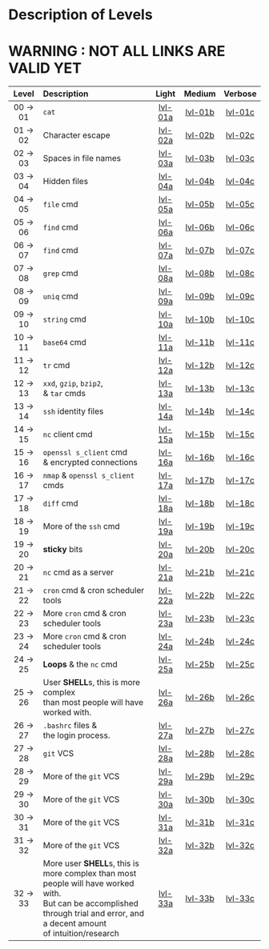 # Description of Levels
# WARNING : NOT ALL LINKS ARE VALID YET

|Level     | Description            |  Light  |  Medium | Verbose |
|:--------:|:------------------------|:-------:|:-------:|:-------:|
| 00 -> 01 | `cat`                   | [lvl-01a][lvl-01a] | [lvl-01b][lvl-01b] | [lvl-01c][lvl-01c] |
| 01 -> 02 | Character escape       | [lvl-02a][lvl-02a] | [lvl-02b][lvl-02b] | [lvl-02c][lvl-02c] |
| 02 -> 03 | Spaces in file names   | [lvl-03a][lvl-03a] | [lvl-03b][lvl-03b] | [lvl-03c][lvl-03c] |
| 03 -> 04 | Hidden files           | [lvl-04a][lvl-04a] | [lvl-04b][lvl-04b] | [lvl-04c][lvl-04c] |
| 04 -> 05 | `file` cmd             | [lvl-05a][lvl-05a] | [lvl-05b][lvl-05b] | [lvl-05c][lvl-05c] |
| 05 -> 06 | `find` cmd             | [lvl-06a][lvl-06a] | [lvl-06b][lvl-06b] | [lvl-06c][lvl-06c] |
| 06 -> 07 | `find` cmd             | [lvl-07a][lvl-07a] | [lvl-07b][lvl-07b] | [lvl-07c][lvl-07c] |
| 07 -> 08 | `grep` cmd             | [lvl-08a][lvl-08a] | [lvl-08b][lvl-08b] | [lvl-08c][lvl-08c] |
| 08 -> 09 | `uniq` cmd             | [lvl-09a][lvl-09a] | [lvl-09b][lvl-09b] | [lvl-09c][lvl-09c] |
| 09 -> 10 | `string` cmd           | [lvl-10a][lvl-10a] | [lvl-10b][lvl-10b] | [lvl-10c][lvl-10c] |
| 10 -> 11 | `base64` cmd           | [lvl-11a][lvl-11a] | [lvl-11b][lvl-11b] | [lvl-11c][lvl-11c] |
| 11 -> 12 | `tr` cmd               | [lvl-12a][lvl-12a] | [lvl-12b][lvl-12b] | [lvl-12c][lvl-12c] |
| 12 -> 13 | `xxd`, `gzip`, `bzip2`,<br> & `tar` cmds| [lvl-13a][lvl-13a] | [lvl-13b][lvl-13b] | [lvl-13c][lvl-13c] |
| 13 -> 14 | `ssh` identity files| [lvl-14a][lvl-14a] | [lvl-14b][lvl-14b] | [lvl-14c][lvl-14c] |
| 14 -> 15 | `nc` client cmd        | [lvl-15a][lvl-15a] | [lvl-15b][lvl-15b] | [lvl-15c][lvl-15c] |
| 15 -> 16 | `openssl s_client` cmd <br>& encrypted connections| [lvl-16a][lvl-16a] | [lvl-16b][lvl-16b] | [lvl-16c][lvl-16c] |
| 16 -> 17 | `nmap` & `openssl s_client` cmds| [lvl-17a][lvl-17a] | [lvl-17b][lvl-17b] | [lvl-17c][lvl-17c] |
| 17 -> 18 | `diff` cmd| [lvl-18a][lvl-18a] | [lvl-18b][lvl-18b] | [lvl-18c][lvl-18c] |
| 18 -> 19 | More of the `ssh` cmd| [lvl-19a][lvl-19a] | [lvl-19b][lvl-19b] | [lvl-19c][lvl-19c] |
| 19 -> 20 | **sticky** bits| [lvl-20a][lvl-20a] | [lvl-20b][lvl-20b] | [lvl-20c][lvl-20c] |
| 20 -> 21 | `nc` cmd as a server| [lvl-21a][lvl-21a] | [lvl-21b][lvl-21b] | [lvl-21c][lvl-21c] |
| 21 -> 22 | `cron` cmd & cron scheduler tools| [lvl-22a][lvl-22a] | [lvl-22b][lvl-22b] | [lvl-22c][lvl-22c] |
| 22 -> 23 | More `cron` cmd & cron scheduler tools| [lvl-23a][lvl-23a] | [lvl-23b][lvl-23b] | [lvl-23c][lvl-23c] |
| 23 -> 24 | More `cron` cmd & cron scheduler tools| [lvl-24a][lvl-24a] | [lvl-24b][lvl-24b] | [lvl-24c][lvl-24c] |
| 24 -> 25 | **Loops** & the `nc` cmd| [lvl-25a][lvl-25a] | [lvl-25b][lvl-25b] | [lvl-25c][lvl-25c] |
| 25 -> 26 | User **SHELL**s, this is more complex <br>than most people will have worked with.| [lvl-26a][lvl-26a] | [lvl-26b][lvl-26b] | [lvl-26c][lvl-26c] |
| 26 -> 27 | `.bashrc` files & <br>the login process.| [lvl-27a][lvl-27a] | [lvl-27b][lvl-27b] | [lvl-27c][lvl-27c] |
| 27 -> 28 | `git` VCS| [lvl-28a][lvl-28a] | [lvl-28b][lvl-28b] | [lvl-28c][lvl-28c] |
| 28 -> 29 | More of the `git` VCS| [lvl-29a][lvl-29a] | [lvl-29b][lvl-29b] | [lvl-29c][lvl-29c] |
| 29 -> 30 | More of the `git` VCS| [lvl-30a][lvl-30a] | [lvl-30b][lvl-30b] | [lvl-30c][lvl-30c] |
| 30 -> 31 | More of the `git` VCS| [lvl-31a][lvl-31a] | [lvl-31b][lvl-31b] | [lvl-31c][lvl-31c] |
| 31 -> 32 | More of the `git` VCS| [lvl-32a][lvl-32a] | [lvl-32b][lvl-32b] | [lvl-32c][lvl-32c] |
| 32 -> 33 | More user **SHELL**s, this is more complex than most people will have worked with.<br> But can be accomplished through trial and error, and a decent amount <br>of intuition/research | [lvl-33a][lvl-33a] | [lvl-33b][lvl-33b] | [lvl-33c][lvl-33c] |

[lvl-01a]: https://github.com/aRustyDev/OverTheWire/tree/main/01-bandit/walkthroughs/just-cmds/soln-00-01.md "soln-00-01.md"
[lvl-02a]: https://github.com/aRustyDev/OverTheWire/tree/main/01-bandit/walkthroughs/just-cmds/soln-01-02.md "soln-01-02.md"
[lvl-03a]: https://github.com/aRustyDev/OverTheWire/tree/main/01-bandit/walkthroughs/just-cmds/soln-02-03.md "soln-02-03.md"
[lvl-04a]: https://github.com/aRustyDev/OverTheWire/tree/main/01-bandit/walkthroughs/just-cmds/soln-03-04.md "soln-03-04.md"
[lvl-05a]: https://github.com/aRustyDev/OverTheWire/tree/main/01-bandit/walkthroughs/just-cmds/soln-04-05.md "soln-04-05.md"
[lvl-06a]: https://github.com/aRustyDev/OverTheWire/tree/main/01-bandit/walkthroughs/just-cmds/soln-05-06.md "soln-05-06.md"
[lvl-07a]: https://github.com/aRustyDev/OverTheWire/tree/main/01-bandit/walkthroughs/just-cmds/soln-06-07.md "soln-06-07.md"
[lvl-08a]: https://github.com/aRustyDev/OverTheWire/tree/main/01-bandit/walkthroughs/just-cmds/soln-07-08.md "soln-07-08.md"
[lvl-09a]: https://github.com/aRustyDev/OverTheWire/tree/main/01-bandit/walkthroughs/just-cmds/soln-08-09.md "soln-08-09.md"
[lvl-10a]: https://github.com/aRustyDev/OverTheWire/tree/main/01-bandit/walkthroughs/just-cmds/soln-09-10.md "soln-09-10.md"
[lvl-11a]: https://github.com/aRustyDev/OverTheWire/tree/main/01-bandit/walkthroughs/just-cmds/soln-10-11.md "soln-10-11.md"
[lvl-12a]: https://github.com/aRustyDev/OverTheWire/tree/main/01-bandit/walkthroughs/just-cmds/soln-11-12.md "soln-11-12.md"
[lvl-13a]: https://github.com/aRustyDev/OverTheWire/tree/main/01-bandit/walkthroughs/just-cmds/soln-12-13.md "soln-12-13.md"
[lvl-14a]: https://github.com/aRustyDev/OverTheWire/tree/main/01-bandit/walkthroughs/just-cmds/soln-13-14.md "soln-13-14.md"
[lvl-15a]: https://github.com/aRustyDev/OverTheWire/tree/main/01-bandit/walkthroughs/just-cmds/soln-14-15.md "soln-14-15.md"
[lvl-16a]: https://github.com/aRustyDev/OverTheWire/tree/main/01-bandit/walkthroughs/just-cmds/soln-15-16.md "soln-15-16.md"
[lvl-17a]: https://github.com/aRustyDev/OverTheWire/tree/main/01-bandit/walkthroughs/just-cmds/soln-16-17.md "soln-16-17.md"
[lvl-18a]: https://github.com/aRustyDev/OverTheWire/tree/main/01-bandit/walkthroughs/just-cmds/soln-17-18.md "soln-17-18.md"
[lvl-19a]: https://github.com/aRustyDev/OverTheWire/tree/main/01-bandit/walkthroughs/just-cmds/soln-18-19.md "soln-18-19.md"
[lvl-20a]: https://github.com/aRustyDev/OverTheWire/tree/main/01-bandit/walkthroughs/just-cmds/soln-19-20.md "soln-19-20.md"
[lvl-21a]: https://github.com/aRustyDev/OverTheWire/tree/main/01-bandit/walkthroughs/just-cmds/soln-20-21.md "soln-20-21.md"
[lvl-22a]: https://github.com/aRustyDev/OverTheWire/tree/main/01-bandit/walkthroughs/just-cmds/soln-21-22.md "soln-21-22.md"
[lvl-23a]: https://github.com/aRustyDev/OverTheWire/tree/main/01-bandit/walkthroughs/just-cmds/soln-22-23.md "soln-22-23.md"
[lvl-24a]: https://github.com/aRustyDev/OverTheWire/tree/main/01-bandit/walkthroughs/just-cmds/soln-23-24.md "soln-23-24.md"
[lvl-25a]: https://github.com/aRustyDev/OverTheWire/tree/main/01-bandit/walkthroughs/just-cmds/soln-24-25.md "soln-24-25.md"
[lvl-26a]: https://github.com/aRustyDev/OverTheWire/tree/main/01-bandit/walkthroughs/just-cmds/soln-25-26.md "soln-25-26.md"
[lvl-27a]: https://github.com/aRustyDev/OverTheWire/tree/main/01-bandit/walkthroughs/just-cmds/soln-26-27.md "soln-26-27.md"
[lvl-28a]: https://github.com/aRustyDev/OverTheWire/tree/main/01-bandit/walkthroughs/just-cmds/soln-27-28.md "soln-27-28.md"
[lvl-29a]: https://github.com/aRustyDev/OverTheWire/tree/main/01-bandit/walkthroughs/just-cmds/soln-28-29.md "soln-28-29.md"
[lvl-30a]: https://github.com/aRustyDev/OverTheWire/tree/main/01-bandit/walkthroughs/just-cmds/soln-29-30.md "soln-29-30.md"
[lvl-31a]: https://github.com/aRustyDev/OverTheWire/tree/main/01-bandit/walkthroughs/just-cmds/soln-30-31.md "soln-30-31.md"
[lvl-32a]: https://github.com/aRustyDev/OverTheWire/tree/main/01-bandit/walkthroughs/just-cmds/soln-31-32.md "soln-31-32.md"
[lvl-33a]: https://github.com/aRustyDev/OverTheWire/tree/main/01-bandit/walkthroughs/just-cmds/soln-32-33.md "soln-32-33.md"

[lvl-01b]: https://github.com/aRustyDev/OverTheWire/tree/main/01-bandit/walkthroughs/refresh-my-memory/soln-00-01.md "soln-00-01.md"
[lvl-02b]: https://github.com/aRustyDev/OverTheWire/tree/main/01-bandit/walkthroughs/refresh-my-memory/soln-01-02.md "soln-01-02.md"
[lvl-03b]: https://github.com/aRustyDev/OverTheWire/tree/main/01-bandit/walkthroughs/refresh-my-memory/soln-02-03.md "soln-02-03.md"
[lvl-04b]: https://github.com/aRustyDev/OverTheWire/tree/main/01-bandit/walkthroughs/refresh-my-memory/soln-03-04.md "soln-03-04.md"
[lvl-05b]: https://github.com/aRustyDev/OverTheWire/tree/main/01-bandit/walkthroughs/refresh-my-memory/soln-04-05.md "soln-04-05.md"
[lvl-06b]: https://github.com/aRustyDev/OverTheWire/tree/main/01-bandit/walkthroughs/refresh-my-memory/soln-05-06.md "soln-05-06.md"
[lvl-07b]: https://github.com/aRustyDev/OverTheWire/tree/main/01-bandit/walkthroughs/refresh-my-memory/soln-06-07.md "soln-06-07.md"
[lvl-08b]: https://github.com/aRustyDev/OverTheWire/tree/main/01-bandit/walkthroughs/refresh-my-memory/soln-07-08.md "soln-07-08.md"
[lvl-09b]: https://github.com/aRustyDev/OverTheWire/tree/main/01-bandit/walkthroughs/refresh-my-memory/soln-08-09.md "soln-08-09.md"
[lvl-10b]: https://github.com/aRustyDev/OverTheWire/tree/main/01-bandit/walkthroughs/refresh-my-memory/soln-09-10.md "soln-09-10.md"
[lvl-11b]: https://github.com/aRustyDev/OverTheWire/tree/main/01-bandit/walkthroughs/refresh-my-memory/soln-10-11.md "soln-10-11.md"
[lvl-12b]: https://github.com/aRustyDev/OverTheWire/tree/main/01-bandit/walkthroughs/refresh-my-memory/soln-11-12.md "soln-11-12.md"
[lvl-13b]: https://github.com/aRustyDev/OverTheWire/tree/main/01-bandit/walkthroughs/refresh-my-memory/soln-12-13.md "soln-12-13.md"
[lvl-14b]: https://github.com/aRustyDev/OverTheWire/tree/main/01-bandit/walkthroughs/refresh-my-memory/soln-13-14.md "soln-13-14.md"
[lvl-15b]: https://github.com/aRustyDev/OverTheWire/tree/main/01-bandit/walkthroughs/refresh-my-memory/soln-14-15.md "soln-14-15.md"
[lvl-16b]: https://github.com/aRustyDev/OverTheWire/tree/main/01-bandit/walkthroughs/refresh-my-memory/soln-15-16.md "soln-15-16.md"
[lvl-17b]: https://github.com/aRustyDev/OverTheWire/tree/main/01-bandit/walkthroughs/refresh-my-memory/soln-16-17.md "soln-16-17.md"
[lvl-18b]: https://github.com/aRustyDev/OverTheWire/tree/main/01-bandit/walkthroughs/refresh-my-memory/soln-17-18.md "soln-17-18.md"
[lvl-19b]: https://github.com/aRustyDev/OverTheWire/tree/main/01-bandit/walkthroughs/refresh-my-memory/soln-18-19.md "soln-18-19.md"
[lvl-20b]: https://github.com/aRustyDev/OverTheWire/tree/main/01-bandit/walkthroughs/refresh-my-memory/soln-19-20.md "soln-19-20.md"
[lvl-21b]: https://github.com/aRustyDev/OverTheWire/tree/main/01-bandit/walkthroughs/refresh-my-memory/soln-20-21.md "soln-20-21.md"
[lvl-22b]: https://github.com/aRustyDev/OverTheWire/tree/main/01-bandit/walkthroughs/refresh-my-memory/soln-21-22.md "soln-21-22.md"
[lvl-23b]: https://github.com/aRustyDev/OverTheWire/tree/main/01-bandit/walkthroughs/refresh-my-memory/soln-22-23.md "soln-22-23.md"
[lvl-24b]: https://github.com/aRustyDev/OverTheWire/tree/main/01-bandit/walkthroughs/refresh-my-memory/soln-23-24.md "soln-23-24.md"
[lvl-25b]: https://github.com/aRustyDev/OverTheWire/tree/main/01-bandit/walkthroughs/refresh-my-memory/soln-24-25.md "soln-24-25.md"
[lvl-26b]: https://github.com/aRustyDev/OverTheWire/tree/main/01-bandit/walkthroughs/refresh-my-memory/soln-25-26.md "soln-25-26.md"
[lvl-27b]: https://github.com/aRustyDev/OverTheWire/tree/main/01-bandit/walkthroughs/refresh-my-memory/soln-26-27.md "soln-26-27.md"
[lvl-28b]: https://github.com/aRustyDev/OverTheWire/tree/main/01-bandit/walkthroughs/refresh-my-memory/soln-27-28.md "soln-27-28.md"
[lvl-29b]: https://github.com/aRustyDev/OverTheWire/tree/main/01-bandit/walkthroughs/refresh-my-memory/soln-28-29.md "soln-28-29.md"
[lvl-30b]: https://github.com/aRustyDev/OverTheWire/tree/main/01-bandit/walkthroughs/refresh-my-memory/soln-29-30.md "soln-29-30.md"
[lvl-31b]: https://github.com/aRustyDev/OverTheWire/tree/main/01-bandit/walkthroughs/refresh-my-memory/soln-30-31.md "soln-30-31.md"
[lvl-32b]: https://github.com/aRustyDev/OverTheWire/tree/main/01-bandit/walkthroughs/refresh-my-memory/soln-31-32.md "soln-31-32.md"
[lvl-33b]: https://github.com/aRustyDev/OverTheWire/tree/main/01-bandit/walkthroughs/refresh-my-memory/soln-32-33.md "soln-32-33.md"

[lvl-01c]: https://github.com/aRustyDev/OverTheWire/tree/main/01-bandit/walkthroughs/ELI5/soln-00-01.md "soln-00-01.md"
[lvl-02c]: https://github.com/aRustyDev/OverTheWire/tree/main/01-bandit/walkthroughs/ELI5/soln-01-02.md "soln-01-02.md"
[lvl-03c]: https://github.com/aRustyDev/OverTheWire/tree/main/01-bandit/walkthroughs/ELI5/soln-02-03.md "soln-02-03.md"
[lvl-04c]: https://github.com/aRustyDev/OverTheWire/tree/main/01-bandit/walkthroughs/ELI5/soln-03-04.md "soln-03-04.md"
[lvl-05c]: https://github.com/aRustyDev/OverTheWire/tree/main/01-bandit/walkthroughs/ELI5/soln-04-05.md "soln-04-05.md"
[lvl-06c]: https://github.com/aRustyDev/OverTheWire/tree/main/01-bandit/walkthroughs/ELI5/soln-05-06.md "soln-05-06.md"
[lvl-07c]: https://github.com/aRustyDev/OverTheWire/tree/main/01-bandit/walkthroughs/ELI5/soln-06-07.md "soln-06-07.md"
[lvl-08c]: https://github.com/aRustyDev/OverTheWire/tree/main/01-bandit/walkthroughs/ELI5/soln-07-08.md "soln-07-08.md"
[lvl-09c]: https://github.com/aRustyDev/OverTheWire/tree/main/01-bandit/walkthroughs/ELI5/soln-08-09.md "soln-08-09.md"
[lvl-10c]: https://github.com/aRustyDev/OverTheWire/tree/main/01-bandit/walkthroughs/ELI5/soln-09-10.md "soln-09-10.md"
[lvl-11c]: https://github.com/aRustyDev/OverTheWire/tree/main/01-bandit/walkthroughs/ELI5/soln-10-11.md "soln-10-11.md"
[lvl-12c]: https://github.com/aRustyDev/OverTheWire/tree/main/01-bandit/walkthroughs/ELI5/soln-11-12.md "soln-11-12.md"
[lvl-13c]: https://github.com/aRustyDev/OverTheWire/tree/main/01-bandit/walkthroughs/ELI5/soln-12-13.md "soln-12-13.md"
[lvl-14c]: https://github.com/aRustyDev/OverTheWire/tree/main/01-bandit/walkthroughs/ELI5/soln-13-14.md "soln-13-14.md"
[lvl-15c]: https://github.com/aRustyDev/OverTheWire/tree/main/01-bandit/walkthroughs/ELI5/soln-14-15.md "soln-14-15.md"
[lvl-16c]: https://github.com/aRustyDev/OverTheWire/tree/main/01-bandit/walkthroughs/ELI5/soln-15-16.md "soln-15-16.md"
[lvl-17c]: https://github.com/aRustyDev/OverTheWire/tree/main/01-bandit/walkthroughs/ELI5/soln-16-17.md "soln-16-17.md"
[lvl-18c]: https://github.com/aRustyDev/OverTheWire/tree/main/01-bandit/walkthroughs/ELI5/soln-17-18.md "soln-17-18.md"
[lvl-19c]: https://github.com/aRustyDev/OverTheWire/tree/main/01-bandit/walkthroughs/ELI5/soln-18-19.md "soln-18-19.md"
[lvl-20c]: https://github.com/aRustyDev/OverTheWire/tree/main/01-bandit/walkthroughs/ELI5/soln-19-20.md "soln-19-20.md"
[lvl-21c]: https://github.com/aRustyDev/OverTheWire/tree/main/01-bandit/walkthroughs/ELI5/soln-20-21.md "soln-20-21.md"
[lvl-22c]: https://github.com/aRustyDev/OverTheWire/tree/main/01-bandit/walkthroughs/ELI5/soln-21-22.md "soln-21-22.md"
[lvl-23c]: https://github.com/aRustyDev/OverTheWire/tree/main/01-bandit/walkthroughs/ELI5/soln-22-23.md "soln-22-23.md"
[lvl-24c]: https://github.com/aRustyDev/OverTheWire/tree/main/01-bandit/walkthroughs/ELI5/soln-23-24.md "soln-23-24.md"
[lvl-25c]: https://github.com/aRustyDev/OverTheWire/tree/main/01-bandit/walkthroughs/ELI5/soln-24-25.md "soln-24-25.md"
[lvl-26c]: https://github.com/aRustyDev/OverTheWire/tree/main/01-bandit/walkthroughs/ELI5/soln-25-26.md "soln-25-26.md"
[lvl-27c]: https://github.com/aRustyDev/OverTheWire/tree/main/01-bandit/walkthroughs/ELI5/soln-26-27.md "soln-26-27.md"
[lvl-28c]: https://github.com/aRustyDev/OverTheWire/tree/main/01-bandit/walkthroughs/ELI5/soln-27-28.md "soln-27-28.md"
[lvl-29c]: https://github.com/aRustyDev/OverTheWire/tree/main/01-bandit/walkthroughs/ELI5/soln-28-29.md "soln-28-29.md"
[lvl-30c]: https://github.com/aRustyDev/OverTheWire/tree/main/01-bandit/walkthroughs/ELI5/soln-29-30.md "soln-29-30.md"
[lvl-31c]: https://github.com/aRustyDev/OverTheWire/tree/main/01-bandit/walkthroughs/ELI5/soln-30-31.md "soln-30-31.md"
[lvl-32c]: https://github.com/aRustyDev/OverTheWire/tree/main/01-bandit/walkthroughs/ELI5/soln-31-32.md "soln-31-32.md"
[lvl-33c]: https://github.com/aRustyDev/OverTheWire/tree/main/01-bandit/walkthroughs/ELI5/soln-32-33.md "soln-32-33.md"
